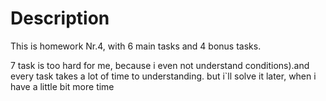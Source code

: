 # Description

This is homework Nr.4, with 6 main tasks and 4 bonus tasks.

 7 task is too hard for me, because i even not understand conditions).and every task takes a lot of time to understanding. but i`ll solve it later, when i have a little bit more time


